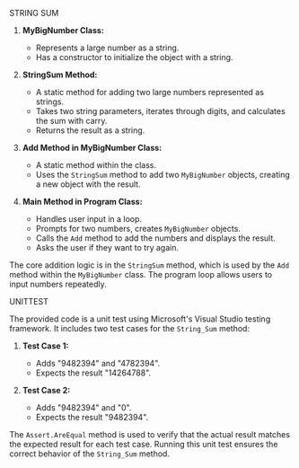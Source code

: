 STRING SUM
1. **MyBigNumber Class:**
   - Represents a large number as a string.
   - Has a constructor to initialize the object with a string.

2. **StringSum Method:**
   - A static method for adding two large numbers represented as strings.
   - Takes two string parameters, iterates through digits, and calculates the sum with carry.
   - Returns the result as a string.

3. **Add Method in MyBigNumber Class:**
   - A static method within the class.
   - Uses the `StringSum` method to add two `MyBigNumber` objects, creating a new object with the result.

4. **Main Method in Program Class:**
   - Handles user input in a loop.
   - Prompts for two numbers, creates `MyBigNumber` objects.
   - Calls the `Add` method to add the numbers and displays the result.
   - Asks the user if they want to try again.


The core addition logic is in the `StringSum` method, which is used by the `Add` method within the `MyBigNumber` class. The program loop allows users to input numbers repeatedly.

UNITTEST

The provided code is a unit test using Microsoft's Visual Studio testing framework. It includes two test cases for the `String_Sum` method:

1. **Test Case 1:**
   - Adds "9482394" and "4782394".
   - Expects the result "14264788".

2. **Test Case 2:**
   - Adds "9482394" and "0".
   - Expects the result "9482394".

The `Assert.AreEqual` method is used to verify that the actual result matches the expected result for each test case. Running this unit test ensures the correct behavior of the `String_Sum` method.
